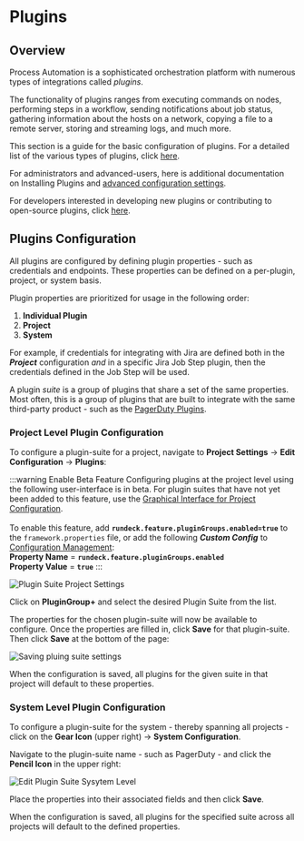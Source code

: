 # Plugins

## Overview

Process Automation is a sophisticated orchestration platform with numerous types of integrations called _plugins_. 

The functionality of plugins ranges from executing commands on nodes, performing steps in a workflow, sending notifications about job status, gathering information about the hosts on a network, copying a file to a remote server, storing and streaming logs, and much more.

This section is a guide for the basic configuration of plugins. For a detailed list of the various types of plugins, click [here](/administration/configuration/plugins/plugin-types.html#types-of-plugins).

For administrators and advanced-users, here is additional documentation on Installing Plugins and [advanced configuration settings](/administration/configuration/plugins/configuring).

For developers interested in developing new plugins or contributing to open-source plugins, click [here](/developer/01-plugin-development).

## Plugins Configuration

All plugins are configured by defining plugin properties - such as credentials and endpoints.  These properties can be defined on a per-plugin, project, or system basis.

Plugin properties are prioritized for usage in the following order:
1. **Individual Plugin**
2. **Project**
3. **System**

For example, if credentials for integrating with Jira are defined both in the _**Project**_ configuration _and_ in a specific Jira Job Step plugin, then the credentials defined in the Job Step will be used.

A plugin _suite_ is a group of plugins that share a set of the same properties.  Most often, this is a group of plugins that are built to integrate with the same third-party product - such as the [PagerDuty Plugins](/manual/workflow-steps/pagerduty).

### Project Level Plugin Configuration

To configure a plugin-suite for a project, navigate to **Project Settings** -> **Edit Configuration** -> **Plugins**:

:::warning Enable Beta Feature
Configuring plugins at the project level using the following user-interface is in beta. For plugin suites that have not yet been added to this feature, use the [Graphical Interface for Project Configuration](/manual/projects/configuration).<br><br>
To enable this feature, add **`rundeck.feature.pluginGroups.enabled=true`** to the `framework.properties` file,
or add the following **_Custom Config_** to [Configuration Management](/manual/configuration-mgmt/configmgmt):<br>
**Property Name** = **`rundeck.feature.pluginGroups.enabled`**<br>
**Property Value** = **`true`**
:::

![Plugin Suite Project Settings](@assets/img/plugin-groups-project-settings.png)<br>

Click on **PluginGroup+** and select the desired Plugin Suite from the list.

The properties for the chosen plugin-suite will now be available to configure.  Once the properties are filled in, click **Save** for that plugin-suite.  Then click **Save** at the bottom of the page:

![Saving pluing suite settings](@assets/img/saving-plugin-suite-settings.png)<br>

When the configuration is saved, all plugins for the given suite in that project will default to these properties. 

### System Level Plugin Configuration

To configure a plugin-suite for the system - thereby spanning all projects - click on the **Gear Icon** (upper right) -> **System Configuration**.

Navigate to the plugin-suite name - such as PagerDuty - and click the **Pencil Icon** in the upper right:

![Edit Plugin Suite Sysytem Level](@assets/img/edit-plugin-suite-system-level.png)<br>

Place the properties into their associated fields and then click **Save**.  

When the configuration is saved, all plugins for the specified suite across all projects will default to the defined properties.